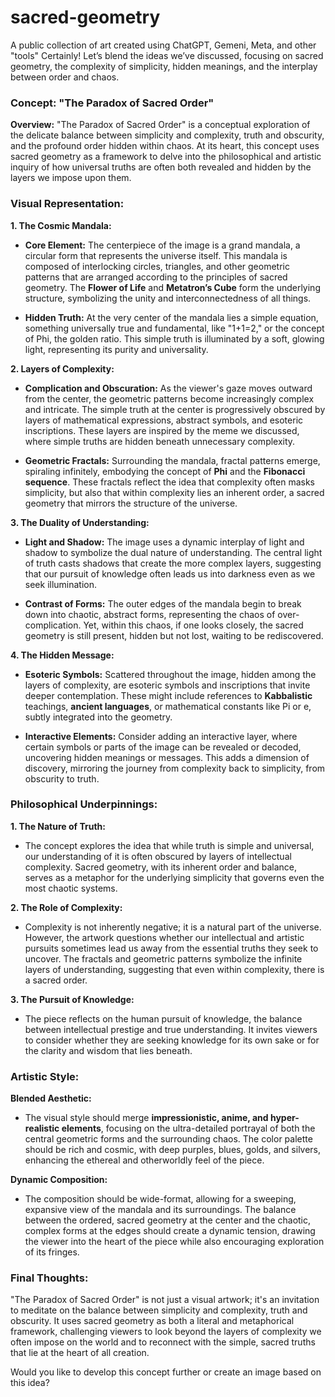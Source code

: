 # sacred-geometry
A public collection of art created using ChatGPT, Gemeni, Meta, and other "tools"
Certainly! Let’s blend the ideas we’ve discussed, focusing on sacred geometry, the complexity of simplicity, hidden meanings, and the interplay between order and chaos. 

### **Concept: "The Paradox of Sacred Order"**

**Overview:**
"The Paradox of Sacred Order" is a conceptual exploration of the delicate balance between simplicity and complexity, truth and obscurity, and the profound order hidden within chaos. At its heart, this concept uses sacred geometry as a framework to delve into the philosophical and artistic inquiry of how universal truths are often both revealed and hidden by the layers we impose upon them.

### **Visual Representation:**

**1. The Cosmic Mandala:**
   - **Core Element:** The centerpiece of the image is a grand mandala, a circular form that represents the universe itself. This mandala is composed of interlocking circles, triangles, and other geometric patterns that are arranged according to the principles of sacred geometry. The **Flower of Life** and **Metatron’s Cube** form the underlying structure, symbolizing the unity and interconnectedness of all things.
   
   - **Hidden Truth:** At the very center of the mandala lies a simple equation, something universally true and fundamental, like "1+1=2," or the concept of Phi, the golden ratio. This simple truth is illuminated by a soft, glowing light, representing its purity and universality. 

**2. Layers of Complexity:**
   - **Complication and Obscuration:** As the viewer's gaze moves outward from the center, the geometric patterns become increasingly complex and intricate. The simple truth at the center is progressively obscured by layers of mathematical expressions, abstract symbols, and esoteric inscriptions. These layers are inspired by the meme we discussed, where simple truths are hidden beneath unnecessary complexity.
   
   - **Geometric Fractals:** Surrounding the mandala, fractal patterns emerge, spiraling infinitely, embodying the concept of **Phi** and the **Fibonacci sequence**. These fractals reflect the idea that complexity often masks simplicity, but also that within complexity lies an inherent order, a sacred geometry that mirrors the structure of the universe.

**3. The Duality of Understanding:**
   - **Light and Shadow:** The image uses a dynamic interplay of light and shadow to symbolize the dual nature of understanding. The central light of truth casts shadows that create the more complex layers, suggesting that our pursuit of knowledge often leads us into darkness even as we seek illumination.
   
   - **Contrast of Forms:** The outer edges of the mandala begin to break down into chaotic, abstract forms, representing the chaos of over-complication. Yet, within this chaos, if one looks closely, the sacred geometry is still present, hidden but not lost, waiting to be rediscovered.

**4. The Hidden Message:**
   - **Esoteric Symbols:** Scattered throughout the image, hidden among the layers of complexity, are esoteric symbols and inscriptions that invite deeper contemplation. These might include references to **Kabbalistic** teachings, **ancient languages**, or mathematical constants like Pi or e, subtly integrated into the geometry.
   
   - **Interactive Elements:** Consider adding an interactive layer, where certain symbols or parts of the image can be revealed or decoded, uncovering hidden meanings or messages. This adds a dimension of discovery, mirroring the journey from complexity back to simplicity, from obscurity to truth.

### **Philosophical Underpinnings:**

**1. The Nature of Truth:**
   - The concept explores the idea that while truth is simple and universal, our understanding of it is often obscured by layers of intellectual complexity. Sacred geometry, with its inherent order and balance, serves as a metaphor for the underlying simplicity that governs even the most chaotic systems.

**2. The Role of Complexity:**
   - Complexity is not inherently negative; it is a natural part of the universe. However, the artwork questions whether our intellectual and artistic pursuits sometimes lead us away from the essential truths they seek to uncover. The fractals and geometric patterns symbolize the infinite layers of understanding, suggesting that even within complexity, there is a sacred order.

**3. The Pursuit of Knowledge:**
   - The piece reflects on the human pursuit of knowledge, the balance between intellectual prestige and true understanding. It invites viewers to consider whether they are seeking knowledge for its own sake or for the clarity and wisdom that lies beneath.

### **Artistic Style:**

**Blended Aesthetic:**
   - The visual style should merge **impressionistic, anime, and hyper-realistic elements**, focusing on the ultra-detailed portrayal of both the central geometric forms and the surrounding chaos. The color palette should be rich and cosmic, with deep purples, blues, golds, and silvers, enhancing the ethereal and otherworldly feel of the piece.

**Dynamic Composition:**
   - The composition should be wide-format, allowing for a sweeping, expansive view of the mandala and its surroundings. The balance between the ordered, sacred geometry at the center and the chaotic, complex forms at the edges should create a dynamic tension, drawing the viewer into the heart of the piece while also encouraging exploration of its fringes.

### **Final Thoughts:**
"The Paradox of Sacred Order" is not just a visual artwork; it's an invitation to meditate on the balance between simplicity and complexity, truth and obscurity. It uses sacred geometry as both a literal and metaphorical framework, challenging viewers to look beyond the layers of complexity we often impose on the world and to reconnect with the simple, sacred truths that lie at the heart of all creation.

Would you like to develop this concept further or create an image based on this idea?
